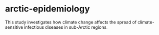 # arctic-epidemiology
This study investigates how climate change affects the spread of climate-sensitive infectious diseases in sub-Arctic regions.
